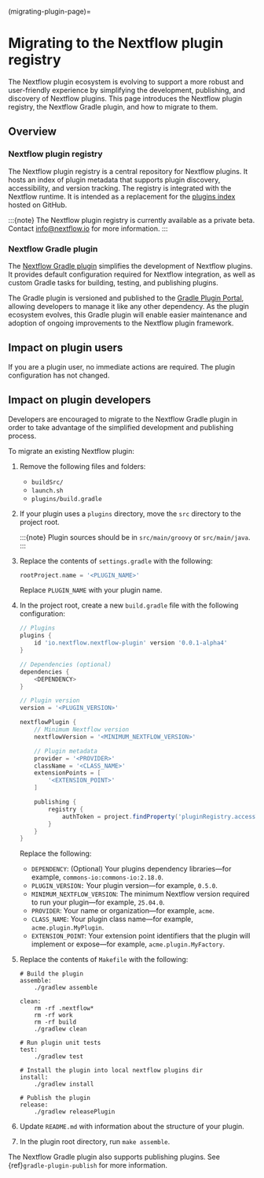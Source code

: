 (migrating-plugin-page)=

# Migrating to the Nextflow plugin registry

The Nextflow plugin ecosystem is evolving to support a more robust and user-friendly experience by simplifying the development, publishing, and discovery of Nextflow plugins. This page introduces the Nextflow plugin registry, the Nextflow Gradle plugin, and how to migrate to them.

## Overview

### Nextflow plugin registry

The Nextflow plugin registry is a central repository for Nextflow plugins. It hosts an index of plugin metadata that supports plugin discovery, accessibility, and version tracking. The registry is integrated with the Nextflow runtime. It is intended as a replacement for the [plugins index](https://github.com/nextflow-io/plugins) hosted on GitHub.

:::{note}
The Nextflow plugin registry is currently available as a private beta. Contact [info@nextflow.io](mailto:info@nextflow.io) for more information.
:::

### Nextflow Gradle plugin

The [Nextflow Gradle plugin](https://github.com/nextflow-io/nextflow-plugin-gradle) simplifies the development of Nextflow plugins. It provides default configuration required for Nextflow integration, as well as custom Gradle tasks for building, testing, and publishing plugins.

The Gradle plugin is versioned and published to the [Gradle Plugin Portal](https://plugins.gradle.org/), allowing developers to manage it like any other dependency. As the plugin ecosystem evolves, this Gradle plugin will enable easier maintenance and adoption of ongoing improvements to the Nextflow plugin framework.

## Impact on plugin users

If you are a plugin user, no immediate actions are required. The plugin configuration has not changed.

## Impact on plugin developers

Developers are encouraged to migrate to the Nextflow Gradle plugin in order to take advantage of the simplified development and publishing process.

To migrate an existing Nextflow plugin:

1. Remove the following files and folders:
    - `buildSrc/`
    - `launch.sh`
    - `plugins/build.gradle`

2. If your plugin uses a `plugins` directory, move the `src` directory to the project root.

    :::{note}
    Plugin sources should be in `src/main/groovy` or `src/main/java`.
    :::

3. Replace the contents of `settings.gradle` with the following:

    ```groovy
    rootProject.name = '<PLUGIN_NAME>'
    ```

    Replace `PLUGIN_NAME` with your plugin name.

4. In the project root, create a new `build.gradle` file with the following configuration:

    ```groovy
    // Plugins
    plugins {
        id 'io.nextflow.nextflow-plugin' version '0.0.1-alpha4'
    }

    // Dependencies (optional)
    dependencies {
        <DEPENDENCY>
    }

    // Plugin version
    version = '<PLUGIN_VERSION>'

    nextflowPlugin {
        // Minimum Nextflow version
        nextflowVersion = '<MINIMUM_NEXTFLOW_VERSION>'

        // Plugin metadata
        provider = '<PROVIDER>'
        className = '<CLASS_NAME>'
        extensionPoints = [
            '<EXTENSION_POINT>'
        ]

        publishing {
            registry {
                authToken = project.findProperty('pluginRegistry.accessToken')
            }
        }
    }
    ```

    Replace the following:

    - `DEPENDENCY`: (Optional) Your plugins dependency libraries—for example, `commons-io:commons-io:2.18.0`.
    - `PLUGIN_VERSION:` Your plugin version—for example, `0.5.0`.
    - `MINIMUM_NEXTFLOW_VERSION`: The minimum Nextflow version required to run your plugin—for example, `25.04.0`.
    - `PROVIDER`: Your name or organization—for example, `acme`.
    - `CLASS_NAME`: Your plugin class name—for example, `acme.plugin.MyPlugin`.
    - `EXTENSION_POINT`: Your extension point identifiers that the plugin will implement or expose—for example, `acme.plugin.MyFactory`.

5. Replace the contents of `Makefile` with the following:

    ```
    # Build the plugin
    assemble:
        ./gradlew assemble

    clean:
        rm -rf .nextflow*
        rm -rf work
        rm -rf build
        ./gradlew clean

    # Run plugin unit tests
    test:
        ./gradlew test

    # Install the plugin into local nextflow plugins dir
    install:
        ./gradlew install

    # Publish the plugin
    release:
        ./gradlew releasePlugin
    ```

6. Update `README.md` with information about the structure of your plugin.

7. In the plugin root directory, run `make assemble`.

The Nextflow Gradle plugin also supports publishing plugins. See {ref}`gradle-plugin-publish` for more information.

